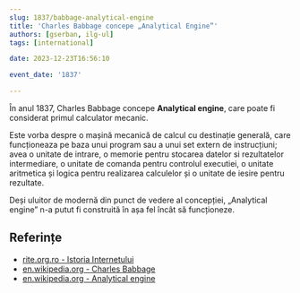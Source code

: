 ```yaml
---
slug: 1837/babbage-analytical-engine
title: 'Charles Babbage concepe „Analytical Engine”'
authors: [gserban, ilg-ul]
tags: [international]

date: 2023-12-23T16:56:10

event_date: '1837'

---
```


În anul 1837, Charles Babbage concepe **Analytical engine**, care
poate fi considerat primul calculator mecanic.

<!-- truncate -->

Este vorba despre o mașină mecanică de calcul cu destinație generală,
care funcționeaza
pe baza unui program sau a unui set extern de instrucțiuni;
avea o unitate
de intrare, o memorie pentru stocarea datelor si rezultatelor
intermediare, o unitate de comanda pentru controlul executiei,
o unitate aritmetica și logica pentru realizarea calculelor și
o unitate de iesire pentru rezultate.

Deși uluitor de modernă din punct de vedere al concepției,
„Analytical engine” n-a putut fi construită în așa fel încât să
funcționeze.

## Referințe

- [rite.org.ro - Istoria Internetului](https://rite.org.ro/istoria-internetului/)
- [en.wikipedia.org - Charles Babbage](https://en.wikipedia.org/wiki/Charles_Babbage)
- [en.wikipedia.org - Analytical engine](https://en.wikipedia.org/wiki/Analytical_engine)
